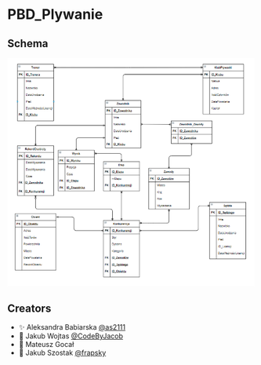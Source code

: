 # PBD_Plywanie

## Schema

![Diagram - model relacyjny](/images/diagram.png)

## Creators
  * :sparkles: Aleksandra Babiarska [@as2111]( https://github.com/as2111 )
  * :crown: Jakub Wojtas [@CodeByJacob]( https://github.com/CodeByJacob )
  * :rocket: Mateusz Gocał 
  * :tada: Jakub Szostak [@frapsky]( https://github.com/frapsky )
